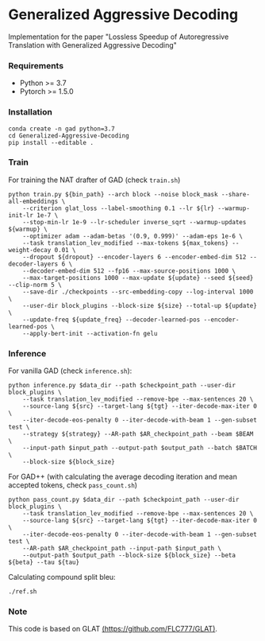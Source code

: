 # Generalized Aggressive Decoding

Implementation for the paper "Lossless Speedup of Autoregressive Translation with
Generalized Aggressive Decoding"

### Requirements

- Python >= 3.7
- Pytorch >= 1.5.0

### Installation

```
conda create -n gad python=3.7
cd Generalized-Aggressive-Decoding
pip install --editable .
```

### Train

For training the NAT drafter of GAD (check `train.sh`)

```
python train.py ${bin_path} --arch block --noise block_mask --share-all-embeddings \
    --criterion glat_loss --label-smoothing 0.1 --lr ${lr} --warmup-init-lr 1e-7 \
    --stop-min-lr 1e-9 --lr-scheduler inverse_sqrt --warmup-updates ${warmup} \
    --optimizer adam --adam-betas '(0.9, 0.999)' --adam-eps 1e-6 \
    --task translation_lev_modified --max-tokens ${max_tokens} --weight-decay 0.01 \
    --dropout ${dropout} --encoder-layers 6 --encoder-embed-dim 512 --decoder-layers 6 \
    --decoder-embed-dim 512 --fp16 --max-source-positions 1000 \
    --max-target-positions 1000 --max-update ${update} --seed ${seed} --clip-norm 5 \
    --save-dir ./checkpoints --src-embedding-copy --log-interval 1000 \
    --user-dir block_plugins --block-size ${size} --total-up ${update} \
    --update-freq ${update_freq} --decoder-learned-pos --encoder-learned-pos \
    --apply-bert-init --activation-fn gelu
```

### Inference

For vanilla GAD  (check `inference.sh`):

```
python inference.py $data_dir --path $checkpoint_path --user-dir block_plugins \
    --task translation_lev_modified --remove-bpe --max-sentences 20 \
    --source-lang ${src} --target-lang ${tgt} --iter-decode-max-iter 0 \
    --iter-decode-eos-penalty 0 --iter-decode-with-beam 1 --gen-subset test \
    --strategy ${strategy} --AR-path $AR_checkpoint_path --beam $BEAM \
    --input-path $input_path --output-path $output_path --batch $BATCH \
    --block-size ${block_size}
```

For GAD++ (with calculating the average decoding iteration and mean accepted tokens, check `pass_count.sh`)

```
python pass_count.py $data_dir --path $checkpoint_path --user-dir block_plugins \
    --task translation_lev_modified --remove-bpe --max-sentences 20 \
    --source-lang ${src} --target-lang ${tgt} --iter-decode-max-iter 0 \
    --iter-decode-eos-penalty 0 --iter-decode-with-beam 1 --gen-subset test \
    --AR-path $AR_checkpoint_path --input-path $input_path \
    --output-path $output_path --block-size ${block_size} --beta ${beta} --tau ${tau}
```

Calculating compound split bleu:

```
./ref.sh
```

### Note

This code is based on GLAT [(https://github.com/FLC777/GLAT)](https://github.com/FLC777/GLAT). 

